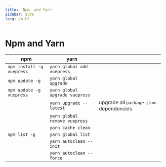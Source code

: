 ```yaml
---
title:  Npm  and Yarn
sidebar: auto
lang: en-US
---
```

# Npm  and Yarn

| npm                       | yarn                           |                                         |
|---------------------------|--------------------------------|-----------------------------------------|
| `npm install -g vuepress` | `yarn global add vuepress`     |                                         |
| `npm update -g`           | `yarn global upgrade`          |                                         |
| `npm update -g vuepress`  | `yarn global upgrade vuepress` |                                         |
|                           | `yarn upgrade --latest`        | upgrade all `package.json` dependencies |
|                           | `yarn global remove vuepress`  |                                         |
|                           | `yarn cache clean`             |                                         |
| `npm list -g`             | `yarn global list`             |                                         |
|                           | `yarn autoclean --init`        |                                         |
|                           | `yarn autoclean --force`       |                                         |
